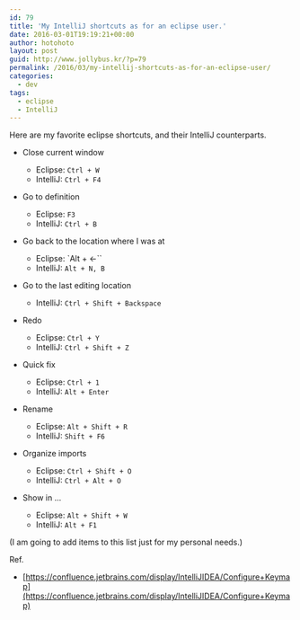 ```yaml
---
id: 79
title: 'My IntelliJ shortcuts as for an eclipse user.'
date: 2016-03-01T19:19:21+00:00
author: hotohoto
layout: post
guid: http://www.jollybus.kr/?p=79
permalink: /2016/03/my-intellij-shortcuts-as-for-an-eclipse-user/
categories:
  - dev
tags:
  - eclipse
  - IntelliJ
---
```

Here are my favorite eclipse shortcuts, and their IntelliJ counterparts.

* Close current window
  * Eclipse: `Ctrl + W`
  * IntelliJ: `Ctrl + F4`

* Go to definition
  * Eclipse: `F3`
  * IntelliJ: `Ctrl + B`

* Go back to the location where I was at
  * Eclipse: `Alt + ←``
  * IntelliJ: `Alt + N, B`

* Go to the last editing location
  * IntelliJ: `Ctrl + Shift + Backspace`

* Redo
  * Eclipse: `Ctrl + Y`
  * IntelliJ: `Ctrl + Shift + Z`

* Quick fix
  * Eclipse: `Ctrl + 1`
  * IntelliJ: `Alt + Enter`

* Rename
  * Eclipse: `Alt + Shift + R`
  * IntelliJ: `Shift + F6`

* Organize imports
  * Eclipse: `Ctrl + Shift + O`
  * IntelliJ: `Ctrl + Alt + O`

* Show in ...
  * Eclipse: `Alt + Shift + W`
  * IntelliJ: `Alt + F1`

(I am going to add items to this list just for my personal needs.)

Ref.

* [https://confluence.jetbrains.com/display/IntelliJIDEA/Configure+Keymap](https://confluence.jetbrains.com/display/IntelliJIDEA/Configure+Keymap)
